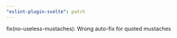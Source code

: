 ```yaml
---
"eslint-plugin-svelte": patch
---
```


fix(no-useless-mustaches): Wrong auto-fix for quoted mustaches
